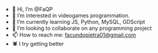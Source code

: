 - 👋 Hi, I’m @FaQP
- 👀 I’m interested in videogames programmation.
- 🌱 I’m currently learning JS, Python, MySQL, GDScript
- 💞️ I’m looking to collaborate on any programming project
- 📫 How to reach me: facundopietra01@gmail.com
- 🕷️ I try getting better

<!---
FaQP/FaQP is a ✨ special ✨ repository because its `README.md` (this file) appears on your GitHub profile.
You can click the Preview link to take a look at your changes.
--->
